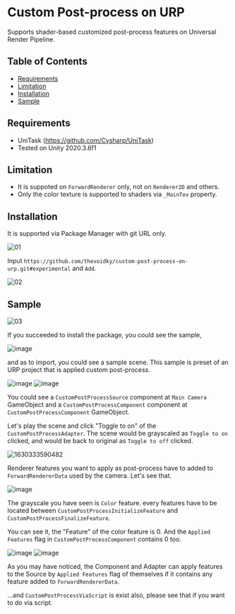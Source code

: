 # Custom Post-process on URP

Supports shader-based customized post-process features on Universal Render Pipeline.

## Table of Contents
- [Requirements](#requirements)
- [Limitation](#limitation)
- [Installation](#installation)
- [Sample](#sample)

## Requirements

- UniTask (https://github.com/Cysharp/UniTask)
- Tested on Unity 2020.3.6f1

## Limitation

- It is suppoted on ```ForwardRenderer``` only, not on ```Renderer2D``` and others.
- Only the color texture is supported to shaders via ```_MainTex``` property.

## Installation

It is supported via Package Manager with git URL only.

![01](https://user-images.githubusercontent.com/22534449/131255940-c0896eb0-5a76-4d7e-93f2-77d83841a900.png)

Input ```https://github.com/thevoidky/custom-post-process-on-urp.git#experimental``` and ```Add```.

![02](https://user-images.githubusercontent.com/22534449/131256532-fe0212f2-4d5b-48d5-b66b-5bc55d227ab5.png)

## Sample

![03](https://user-images.githubusercontent.com/22534449/131256592-8ed9da86-f2bf-4bea-891a-9d06f4e13881.png)

If you succeeded to install the package, you could see the sample,

![image](https://user-images.githubusercontent.com/22534449/131362513-7bc65780-d60d-4707-a01d-b58dc09eb721.png)

and as to import, you could see a sample scene. This sample is preset of an URP project that is applied custom post-process.

![image](https://user-images.githubusercontent.com/22534449/131383578-af61330d-a2b7-4a3c-886e-09ff8b052410.png)
![image](https://user-images.githubusercontent.com/22534449/131256927-4900fcfa-b599-49ee-9f7a-aaece2289965.png)

You could see a ```CustomPostProcessSource``` component at ```Main Camera``` GameObject and a ```CustomPostProcessComponent``` component at ```CustomPostProcessComponent``` GameObject.

Let's play the scene and click "Toggle to on" of the ```CustomPostProcessAdapter```.
The scene would be grayscaled as ```Toggle to on``` clicked, and would be back to original as ```Toggle to off``` clicked.

![1630333590482](https://user-images.githubusercontent.com/22534449/131354983-2a671da7-ad2d-446b-8655-d34fe8e917bf.gif)

Renderer features you want to apply as post-process have to added to ```ForwardRendererData``` used by the camera. Let's see that.

![image](https://user-images.githubusercontent.com/22534449/131365877-06c694f8-507f-4ac0-bf5f-787c2077f768.png)

The grayscale you have seen is ```Color``` feature. every features have to be located between ```CustomPostProcessInitializeFeature``` and ```CustomPostProcessFinalizeFeature```.

You can see it, the "Feature" of the color feature is 0. And the ```Applied Features``` flag in ```CustomPostProcessComponent``` contains 0 too.

![image](https://user-images.githubusercontent.com/22534449/131367173-651f42f6-35a5-446a-a093-18d7e202755f.png)
![image](https://user-images.githubusercontent.com/22534449/131367186-91f42bbb-5005-4518-9164-51634a00d261.png)

As you may have noticed, the Component and Adapter can apply features to the Source by ```Applied Features``` flag of themselves if it contains any feature added to ```ForwardRendererData```.

...and ```CustomPostProcessViaScript``` is exist also, please see that if you want to do via script.
